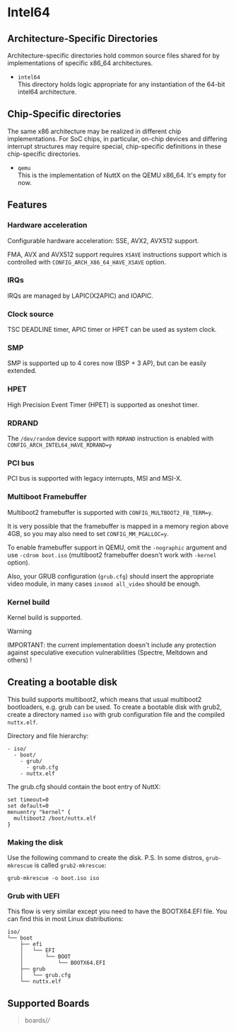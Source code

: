 # Intel64

## Architecture-Specific Directories

Architecture-specific directories hold common source files shared for by
implementations of specific x86\_64 architectures.

  - `intel64`  
    This directory holds logic appropriate for any instantiation of the
    64-bit intel64 architecture.

## Chip-Specific directories

The same x86 architecture may be realized in different chip
implementations. For SoC chips, in particular, on-chip devices and
differing interrupt structures may require special, chip-specific
definitions in these chip-specific directories.

  - `qemu`  
    This is the implementation of NuttX on the QEMU x86\_64. It's empty
    for now.

## Features

### Hardware acceleration

Configurable hardware acceleration: SSE, AVX2, AVX512 support.

FMA, AVX and AVX512 support requires `XSAVE` instructions support which
is controlled with `CONFIG_ARCH_X86_64_HAVE_XSAVE` option.

### IRQs

IRQs are managed by LAPIC(X2APIC) and IOAPIC.

### Clock source

TSC DEADLINE timer, APIC timer or HPET can be used as system clock.

### SMP

SMP is supported up to 4 cores now (BSP + 3 AP), but can be easily
extended.

### HPET

High Precision Event Timer (HPET) is supported as oneshot timer.

### RDRAND

The `/dev/random` device support with `RDRAND` instruction is enabled
with `CONFIG_ARCH_INTEL64_HAVE_RDRAND=y`

### PCI bus

PCI bus is supported with legacy interrupts, MSI and MSI-X.

### Multiboot Framebuffer

Multiboot2 framebuffer is supported with `CONFIG_MULTBOOT2_FB_TERM=y`.

It is very possible that the framebuffer is mapped in a memory region
above 4GB, so you may also need to set `CONFIG_MM_PGALLOC=y`.

To enable framebuffer support in QEMU, omit the `-nographic` argument
and use `-cdrom boot.iso` (multiboot2 framebuffer doesn't work with
`-kernel` option).

Also, your GRUB configuration (`grub.cfg`) should insert the appropriate
video module, in many cases `insmod all_video` should be enough.

### Kernel build

Kernel build is supported.

<div class="warning">

<div class="title">

Warning

</div>

IMPORTANT: the current implementation doesn't include any protection
against speculative execution vulnerabilities (Spectre, Meltdown and
others) \!

</div>

## Creating a bootable disk

This build supports multiboot2, which means that usual multiboot2
bootloaders, e.g. grub can be used. To create a bootable disk with
grub2, create a directory named `iso` with grub configuration file and
the compiled `nuttx.elf`.

Directory and file hierarchy:

    - iso/
      - boot/
        - grub/
          - grub.cfg
        - nuttx.elf

The grub.cfg should contain the boot entry of NuttX:

    set timeout=0
    set default=0
    menuentry "kernel" {
      multiboot2 /boot/nuttx.elf
    }

### Making the disk

Use the following command to create the disk. P.S. In some distros,
`grub-mkrescue` is called `grub2-mkrescue`:

    grub-mkrescue -o boot.iso iso

### Grub with UEFI

This flow is very similar except you need to have the BOOTX64.EFI file.
You can find this in most Linux distributions:

    iso/
    └── boot
        ├── efi
        │   └── EFI
        │       └── BOOT
        │           └── BOOTX64.EFI
        ├── grub
        │   └── grub.cfg
        └── nuttx.elf

## Supported Boards

> boards/*/*
